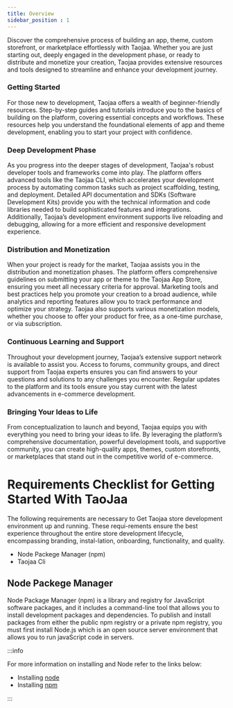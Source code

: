 ```yaml
---
title: Overview
sidebar_position : 1
---
```


<p style={{ textAlign: 'justify' }}>
Discover the comprehensive process of building an app, theme, custom storefront, or marketplace effortlessly with Taojaa. Whether you are just starting out, deeply engaged in the development phase, or ready to distribute and monetize your creation, Taojaa provides extensive resources and tools designed to streamline and enhance your development journey.
</p>

### Getting Started
<p style={{ textAlign: 'justify' }}>
For those new to development, Taojaa offers a wealth of beginner-friendly resources. Step-by-step guides and tutorials introduce you to the basics of building on the platform, covering essential concepts and workflows. These resources help you understand the foundational elements of app and theme development, enabling you to start your project with confidence.
</p>

### Deep Development Phase
<p style={{ textAlign: 'justify' }}>
As you progress into the deeper stages of development, Taojaa's robust developer tools and frameworks come into play. The platform offers advanced tools like the Taojaa CLI, which accelerates your development process by automating common tasks such as project scaffolding, testing, and deployment. Detailed API documentation and SDKs (Software Development Kits) provide you with the technical information and code libraries needed to build sophisticated features and integrations. Additionally, Taojaa’s development environment supports live reloading and debugging, allowing for a more efficient and responsive development experience.
</p>

### Distribution and Monetization
<p style={{ textAlign: 'justify' }}>
When your project is ready for the market, Taojaa assists you in the distribution and monetization phases. The platform offers comprehensive guidelines on submitting your app or theme to the Taojaa App Store, ensuring you meet all necessary criteria for approval. Marketing tools and best practices help you promote your creation to a broad audience, while analytics and reporting features allow you to track performance and optimize your strategy. Taojaa also supports various monetization models, whether you choose to offer your product for free, as a one-time purchase, or via subscription.
</p>

### Continuous Learning and Support
<p style={{ textAlign: 'justify' }}>
Throughout your development journey, Taojaa’s extensive support network is available to assist you. Access to forums, community groups, and direct support from Taojaa experts ensures you can find answers to your questions and solutions to any challenges you encounter. Regular updates to the platform and its tools ensure you stay current with the latest advancements in e-commerce development.
</p>

### Bringing Your Ideas to Life
<p style={{ textAlign: 'justify' }}>
From conceptualization to launch and beyond, Taojaa equips you with everything you need to bring your ideas to life. By leveraging the platform’s comprehensive documentation, powerful development tools, and supportive community, you can create high-quality apps, themes, custom storefronts, or marketplaces that stand out in the competitive world of e-commerce.
</p>

 # Requirements Checklist for Getting Started With TaoJaa 
 <p style={{ textAlign: 'justify' }}>
 The following requirements are necessary to Get Taojaa store development environment up and running. These requi-rements ensure the  best experience throughout the entire store development lifecycle, encompassing branding, instal-lation, onboarding, functionality, and quality.
</p>


  - Node Packege Manager (npm) 
  - Taojaa Cli


 ## Node Packege Manager
  Node Package Manager (npm) is a library and registry for JavaScript software packages, and it includes a command-line tool that allows you to install development packages and dependencies. To publish and install packages from either the public npm registry or a private npm registry, you must first install Node.js which is an open source server environment that allows you to run javaScript code in servers. 

  :::info

  For more information on installing and Node refer to the links below:
  - Installing [node](https://nodejs.org/en/learn/getting-started/how-to-install-nodejs)
  - Installing [npm](https://docs.npmjs.com/downloading-and-installing-node-js-and-npm)

  :::

  